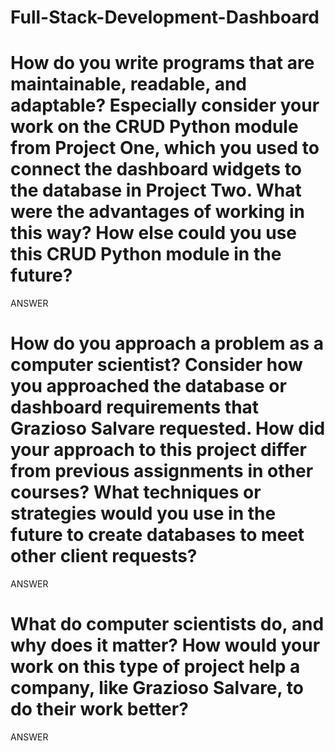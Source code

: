 # Full-Stack-Development-Dashboard
# How do you write programs that are maintainable, readable, and adaptable? Especially consider your work on the CRUD Python module from Project One, which you used to connect the dashboard widgets to the database in Project Two. What were the advantages of working in this way? How else could you use this CRUD Python module in the future?
ANSWER
# How do you approach a problem as a computer scientist? Consider how you approached the database or dashboard requirements that Grazioso Salvare requested. How did your approach to this project differ from previous assignments in other courses? What techniques or strategies would you use in the future to create databases to meet other client requests?
ANSWER
# What do computer scientists do, and why does it matter? How would your work on this type of project help a company, like Grazioso Salvare, to do their work better?
ANSWER
